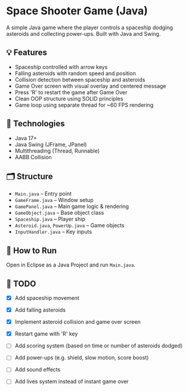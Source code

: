 # Space Shooter Game (Java)

A simple Java game where the player controls a spaceship dodging asteroids and collecting power-ups. Built with Java and Swing.

## 💡 Features
- Spaceship controlled with arrow keys
- Falling asteroids with random speed and position
- Collision detection between spaceship and asteroids
- Game Over screen with visual overlay and centered message
- Press 'R' to restart the game after Game Over
- Clean OOP structure using SOLID principles
- Game loop using separate thread for ~60 FPS rendering

## 🧠 Technologies
- Java 17+
- Java Swing (JFrame, JPanel)
- Multithreading (Thread, Runnable)
- AABB Collision

## 🗂️ Structure
- `Main.java` – Entry point
- `GameFrame.java` – Window setup
- `GamePanel.java` – Main game logic & rendering
- `GameObject.java` – Base object class
- `Spaceship.java` – Player ship
- `Asteroid.java`, `PowerUp.java` – Game objects
- `InputHandler.java` – Key inputs

## 🚀 How to Run
Open in Eclipse as a Java Project and run `Main.java`.

## 🔧 TODO
- [x] Add spaceship movement
- [x] Add falling asteroids
- [x] Implement asteroid collision and game over screen
- [x] Restart game with 'R' key
- [ ] Add scoring system (based on time or number of asteroids dodged)
- [ ] Add power-ups (e.g. shield, slow motion, score boost)
- [ ] Add sound effects
- [ ] Add lives system instead of instant game over


